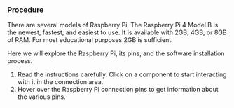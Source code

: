 ### Procedure
<p> There are several models of Raspberry Pi. The Raspberry Pi 4 Model B is the newest, fastest, and easiest to use. It is available with 2GB, 4GB, or 8GB of RAM. For most educational purposes 2GB is sufficient. </p>
 <p> Here we will explore the Raspberry Pi, its pins, and the software installation process. </p>

1. Read the instructions carefully. Click on a component to start interacting with it in the connection area.
2. Hover over the Raspberry Pi connection pins to get information about the various pins.